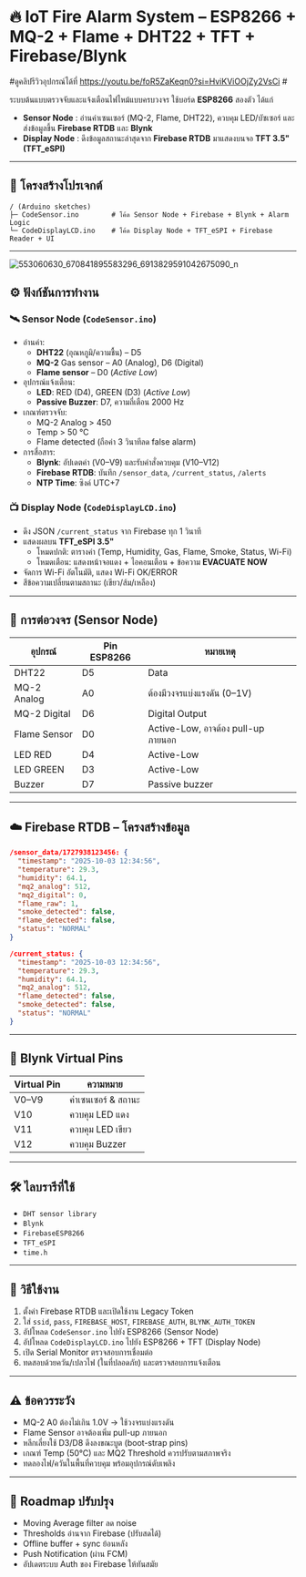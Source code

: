 # 🔥 IoT Fire Alarm System – ESP8266 + MQ-2 + Flame + DHT22 + TFT + Firebase/Blynk

#ดูคลิปรีวิวอุปกรณ์ได้ที่ https://youtu.be/foR5ZaKeqn0?si=HviKViOOjZy2VsCi #

ระบบต้นแบบตรวจจับและแจ้งเตือนไฟไหม้แบบครบวงจร ใช้บอร์ด **ESP8266** สองตัว ได้แก่  

- **Sensor Node** : อ่านค่าเซนเซอร์ (MQ-2, Flame, DHT22), ควบคุม LED/บัซเซอร์ และส่งข้อมูลขึ้น **Firebase RTDB** และ **Blynk**  
- **Display Node** : ดึงข้อมูลสถานะล่าสุดจาก **Firebase RTDB** มาแสดงบนจอ **TFT 3.5\" (TFT_eSPI)**

---

## 📂 โครงสร้างโปรเจกต์

```
/ (Arduino sketches)
├─ CodeSensor.ino        # โค้ด Sensor Node + Firebase + Blynk + Alarm Logic
└─ CodeDisplayLCD.ino    # โค้ด Display Node + TFT_eSPI + Firebase Reader + UI
```

---
![553060630_670841895583296_6913829591042675090_n](https://github.com/user-attachments/assets/604172ed-e18a-42dc-b8aa-9ce1334759c4)


## ⚙️ ฟังก์ชันการทำงาน

### 🛰 Sensor Node (`CodeSensor.ino`)
- อ่านค่า:
  - **DHT22** (อุณหภูมิ/ความชื้น) – D5
  - **MQ-2** Gas sensor – A0 (Analog), D6 (Digital)
  - **Flame sensor** – D0 (*Active Low*)
- อุปกรณ์แจ้งเตือน:
  - **LED**: RED (D4), GREEN (D3) (*Active Low*)
  - **Passive Buzzer**: D7, ความถี่เตือน 2000 Hz
- เกณฑ์ตรวจจับ:
  - MQ-2 Analog > 450
  - Temp > 50 °C
  - Flame detected (ถือค่า 3 วินาทีลด false alarm)
- การสื่อสาร:
  - **Blynk**: อัปเดตค่า (V0–V9) และรับคำสั่งควบคุม (V10–V12)
  - **Firebase RTDB**: บันทึก `/sensor_data`, `/current_status`, `/alerts`
  - **NTP Time**: ซิงค์ UTC+7

### 📺 Display Node (`CodeDisplayLCD.ino`)
- ดึง JSON `/current_status` จาก Firebase ทุก 1 วินาที
- แสดงผลบน **TFT_eSPI 3.5\"**
  - โหมดปกติ: ตารางค่า (Temp, Humidity, Gas, Flame, Smoke, Status, Wi-Fi)
  - โหมดเตือน: แสดงหน้าจอแดง + ไอคอนเตือน + ข้อความ **EVACUATE NOW**
- จัดการ Wi-Fi อัตโนมัติ, แสดง Wi-Fi OK/ERROR
- สีข้อความเปลี่ยนตามสถานะ (เขียว/ส้ม/เหลือง)

---

## 🔌 การต่อวงจร (Sensor Node)

| อุปกรณ์        | Pin ESP8266 | หมายเหตุ |
|-----------------|-------------|-----------|
| DHT22           | D5          | Data |
| MQ-2 Analog     | A0          | ต้องมีวงจรแบ่งแรงดัน (0–1V) |
| MQ-2 Digital    | D6          | Digital Output |
| Flame Sensor    | D0          | Active-Low, อาจต้อง pull-up ภายนอก |
| LED RED         | D4          | Active-Low |
| LED GREEN       | D3          | Active-Low |
| Buzzer          | D7          | Passive buzzer |

---

## ☁️ Firebase RTDB – โครงสร้างข้อมูล

```json
/sensor_data/1727938123456: {
  "timestamp": "2025-10-03 12:34:56",
  "temperature": 29.3,
  "humidity": 64.1,
  "mq2_analog": 512,
  "mq2_digital": 0,
  "flame_raw": 1,
  "smoke_detected": false,
  "flame_detected": false,
  "status": "NORMAL"
}

/current_status: {
  "timestamp": "2025-10-03 12:34:56",
  "temperature": 29.3,
  "humidity": 64.1,
  "mq2_analog": 512,
  "flame_detected": false,
  "smoke_detected": false,
  "status": "NORMAL"
}
```

---

## 📱 Blynk Virtual Pins

| Virtual Pin | ความหมาย |
|-------------|-----------|
| V0–V9       | ค่าเซนเซอร์ & สถานะ |
| V10         | ควบคุม LED แดง |
| V11         | ควบคุม LED เขียว |
| V12         | ควบคุม Buzzer |

---

## 🛠 ไลบรารีที่ใช้

- `DHT sensor library`
- `Blynk`
- `FirebaseESP8266`
- `TFT_eSPI`
- `time.h`

---

## 🚀 วิธีใช้งาน

1. ตั้งค่า Firebase RTDB และเปิดใช้งาน Legacy Token  
2. ใส่ `ssid`, `pass`, `FIREBASE_HOST`, `FIREBASE_AUTH`, `BLYNK_AUTH_TOKEN`  
3. อัปโหลด `CodeSensor.ino` ไปยัง ESP8266 (Sensor Node)  
4. อัปโหลด `CodeDisplayLCD.ino` ไปยัง ESP8266 + TFT (Display Node)  
5. เปิด Serial Monitor ตรวจสอบการเชื่อมต่อ  
6. ทดสอบด้วยควัน/เปลวไฟ (ในที่ปลอดภัย) และตรวจสอบการแจ้งเตือน

---

## ⚠️ ข้อควรระวัง

- MQ-2 A0 ต้องไม่เกิน 1.0V → ใช้วงจรแบ่งแรงดัน
- Flame Sensor อาจต้องเพิ่ม pull-up ภายนอก
- หลีกเลี่ยงใช้ D3/D8 ดึงลงขณะบูต (boot-strap pins)
- เกณฑ์ Temp (50°C) และ MQ2 Threshold ควรปรับตามสภาพจริง
- ทดลองไฟ/ควันในพื้นที่ควบคุม พร้อมอุปกรณ์ดับเพลิง

---

## 📝 Roadmap ปรับปรุง

- Moving Average filter ลด noise
- Thresholds อ่านจาก Firebase (ปรับสดได้)
- Offline buffer + sync ย้อนหลัง
- Push Notification (ผ่าน FCM)
- อัปเดตระบบ Auth ของ Firebase ให้ทันสมัย

